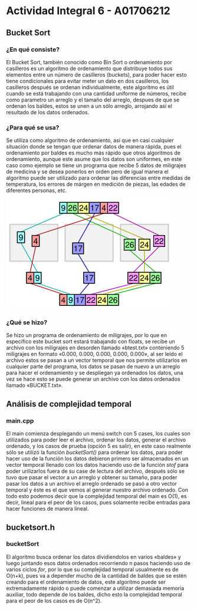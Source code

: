 # Actividad Integral 6 - A01706212

## Bucket Sort

### ¿En qué consiste?

El Bucket Sort, también conocido como Bin Sort o ordenamiento por casilleros es un algorítmo de ordenamiento que distribuye todos sus elementos entre un número de casilleros
(buckets), para poder hacer esto tiene condicionales para evitar meter un dato en dos casilleros, los casilleros después se ordenan individualmente, este algoritmo es útil cuando 
se está trabajando con una cantidad uniforme de números, recibe como parametro un arreglo y el tamaño del arreglo, despues de que se ordenan los baldes, estos se unen a un sólo 
arreglo, arrojando así el resultado de los datos ordenados.

### ¿Para qué se usa?

Se utiliza como algoritmo de ordenamiento, así que en casi cualquier situación donde se tengan que ordenar datos de manera rápida, pues el ordenamiento por baldes es mucho más 
rápido que otros algoritmos de ordenamiento, aunque este asume que los datos son uniformes, en este caso como ejemplo se tiene un programa que recibe 5 datos de miligrajes de 
medicina y se desea ponerlos en orden pero de igual manera el algoritmo puede ser utilizado para ordenar las diferencias entre medidas de temperatura, los errores de márgen en 
medición de piezas, las edades de diferentes personas, etc.

![](bucket.png)

### ¿Qué se hizo?

Se hizo un programa de ordenamiento de miligrajes, por lo que en especifico este bucket sort estará trabajando con floats, se recibe un archivo con los miligrajes en desorden 
llamado «btest.txt» conteniendo 5 miligrajes en formato «0.000, 0.000, 0.000, 0.000, 0.000», al ser leído el archivo estos se pasan a un vector temporal que nos permite 
utilizarlos en cualquier parte del programa, los datos se pasan de nuevo a un arreglo para hacer el ordenamiento y se despliegan ya ordenados los datos, una vez se hace esto se 
puede generar un archivo con los datos ordenados llamado «BUCKET.txt».

## Análisis de complejidad temporal

### main.cpp
El main comienza desplegando un menú switch con 5 cases, los cuales son utilizados para poder leer el archivo, ordenar los datos, generar el archivo ordenado, y los casos de 
prueba (opción 5 es salir), en este caso realmente sólo se utilizó la función _bucketSort()_ para ordenar los datos, para poder hacer uso de la función los datos debieron 
primero ser almacenados en un vector temporal llenado con los datos haciendo uso de la función _stof_ para poder urilizarlos fuera de su case de lectura del archivo, después 
sólo se tuvo que pasar el vector a un arreglo y obtener su tamaño, para poder pasar los datos a un archivo el arreglo ordenado se pasó a otro vector temporal y éste es el que 
vemos al generar nuestro archivo ordenado.
Con todo esto podemos decir que la complejidad temporal del main es O(1), es decir, lineal para el peor de los casos, pues solamente recibe entradas para hacer funciones de 
manera lineal.

## bucketsort.h

### bucketSort
El algoritmo busca ordenar los datos dividiendolos en varios «baldes» y luego juntando esos datos ordenados recorriendo n pasos haciendo uso de varios ciclos _for_, por lo que su complejidad temporal usualmente es de O(n+k), pues va a depender mucho de la cantidad de baldes que se estén creando para el ordenamiento de datos, este algoritmo puede ser extremadamente rápido o puede comenzar a utilizar demasiada memoria auxiliar, todo depende de los baldes, dicho esto la complejidad temporal para el peor de los casos es de O(n^2).
